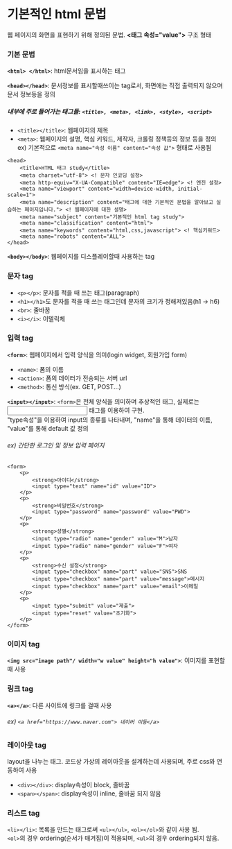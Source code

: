 # 기본적인 html 문법
웹 페이지의 화면을 표현하기 위해 정의된 문법. **<태그 속성="value">** 구조 형태   


### 기본 문법   
**```<html> </html>```**: html문서임을 표시하는 태그   

**```<head></head>```**: 문서정보를 표시할때쓰이는 tag로서, 화면에는 직접 출력되지 않으며 문서 정보등을 정의   

##### <head> 내부에 주로 들어가는 태그들: ```<title>, <meta>, <link>, <style>, <script>```   
* ```<title></title>```: 웹페이지의 제목   
* ```<meta>```: 웹페이지의 설명, 핵심 키워드, 제작자, 크롤링 정책등의 정보 등을 정의   
ex) 기본적으로 ```<meta name="속성 이름" content="속성 값">``` 형태로 사용됨

```
<head>
	<title>HTML 태그 study</title>
	<meta charset="utf-8"> <! 문자 인코딩 설정>
	<meta http-equiv="X-UA-Compatible" content="IE=edge"> <! 엔진 설정>
	<meta name="viewport" content="width=device-width, initial-scale=1"> 
	<meta name="description" content="태그에 대한 기본적인 문법을 알아보고 실습하는 페이지입니다."> <! 웹페이지에 대한 설명>
	<meta name="subject" content="기본적인 html tag study"> 
	<meta name="classification" content="html">
	<meta name="keywords" content="html,css,javascript"> <! 핵심키워드>
	<meta name="robots" content="ALL">
</head>
```

**```<body></body>```**: 웹페이지를 디스플레이할때 사용하는 tag   

### 문자 tag   
* ```<p></p>```: 문자를 적을 때 쓰는 태그(paragraph)   
* ```<h1></h1>```도 문자를 적을 때 쓰는 태그인데 문자의 크기가 정해져있음(h1 -> h6)   
* ```<br>```: 줄바꿈   
* ```<i></i>```: 이텔릭체   

### 입력 tag   
**```<form>```**: 웹페이지에서 입력 양식을 의미(login widget, 회원가입 form)   
* ```<name>```: 폼의 이름   
* ```<action>```: 폼의 데이터가 전송되는 서버 url   
* ```<method>```: 통신 방식(ex. GET, POST...)   

**```<input></input>```**: ```<form>```은 전체 양식을 의미하며 추상적인 태그, 실제로는 <input> 태그를 이용하여 구현.   
"type속성"을 이용하여 input의 종류를 나타내며, "name"을 통해 데이터의 이름, "value"를 통해 default 값 정의   

###### ex) 간단한 로그인 및 정보 입력 페이지   
```
<form>
	<p>
		<strong>아이디</strong>
		<input type="text" name="id" value="ID">
	</p>
	<p>
		<strong>비밀번호</strong>
		<input type="password" name="password" value="PWD">
	</p>
	<p>
		<strong>성별</strong>
		<input type="radio" name="gender" value="M">남자
		<input type="radio" name="gender" value="F">여자
	</p>
	<p>
		<strong>수신 설정</strong>
		<input type="checkbox" name="part" value="SNS">SNS
		<input type="checkbox" name="part" value="message">메시지
		<input type="checkbox" name="part" value="email">이메일
	</p>
	<p>
		<input type="submit" value="제출">
		<input type="reset" value="초기화">
	</p>
</form>
```


### 이미지 tag
**```<img src="image path"/ width="w value" height="h value">```**: 이미지를 표현할 때 사용   

### 링크 tag
**```<a></a>```**: 다른 사이트에 링크를 걸때 사용   
###### ex) ```<a href="https://www.naver.com"> 네이버 이동</a>```   

### 레이아웃 tag
layout을 나누는 태그. 코드상 가상의 레이아웃을 설계하는데 사용되며, 주로 css와 연동하여 사용   
* ```<div></div>```: display속성이 block, 줄바꿈
* ```<span></span>```: display속성이 inline, 줄바꿈 되지 않음

### 리스트 tag   
```<li></li>```: 목록을 만드는 태그로써 ```<ul></ul>```, ```<ol></ol>```와 같이 사용 됨.   
```<ol>```의 경우 ordering(순서가 매겨짐)이 적용되며, ```<ul>```의 경우 ordering되지 않음.   
